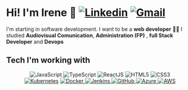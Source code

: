 <h1>Hi! I'm Irene 👋 <a href="https://www.linkedin.com/in/irene-matamala-munyoz-49a83024b/" target="_blank"><img alt='Linkedin' src='https://img.shields.io/badge/-Linkedin-blue?style=flat-square&logo=Linkedin&logoColor=white' /></a> <a href="mailto:irenematamala@gmail.com" target="_blank"><img alt='Gmail' src='https://img.shields.io/badge/-Gmail-c14438?style=flat-square&logo=Gmail&logoColor=white' /></a></h1>

I'm starting in software development.
I want to be a **web developer** 👨‍💻
I studied **Audiovisual Comunication**, **Administration (FP)** ,  **full Stack Developer** and **Devops**

## Tech I'm working with
<div align="center">
  <img alt='JavaScript' src='https://img.shields.io/badge/-Javascript-F7DF1E?style=for-the-badge&logo=javascript&logoColor=white' /></a>
  <img alt='TypeScript' src='https://img.shields.io/badge/-TypeScript-3178C6?style=for-the-badge&logo=typescript&logoColor=white' /></a>
  <img alt='ReactJS' src='https://img.shields.io/badge/-ReactJS-61DAFB?style=for-the-badge&logo=react&logoColor=white' /></a> 
  <img alt='HTML5' src='https://img.shields.io/badge/-HTML5-E34F26?style=for-the-badge&logo=html5&logoColor=white' /></a>
  <img alt='CSS3' src='https://img.shields.io/badge/-CSS3-1572B6?style=for-the-badge&logo=css3&logoColor=white' /></a>
  </br>
  <a href="https://kubernetes.io/" target="_blank" rel="noopener">
  <img alt="Kubernetes" src="https://img.shields.io/badge/-Kubernetes-326CE5?style=for-the-badge&logo=kubernetes&logoColor=white" /></a>
  <a href="https://www.docker.com/" target="_blank" rel="noopener">
  <img alt="Docker" src="https://img.shields.io/badge/-Docker-2496ED?style=for-the-badge&logo=docker&logoColor=white" />
</a>
<a href="https://www.jenkins.io/" target="_blank" rel="noopener">
  <img alt="Jenkins" src="https://img.shields.io/badge/-Jenkins-F24E1E?style=for-the-badge&logo=jenkins&logoColor=white" />
</a>
<a href="https://github.com/" target="_blank" rel="noopener">
  <img alt="GitHub" src="https://img.shields.io/badge/-GitHub-181717?style=for-the-badge&logo=github&logoColor=white" />
</a>
<a href="https://azure.microsoft.com/" target="_blank" rel="noopener">
  <img alt="Azure" src="https://img.shields.io/badge/-Azure-0078D4?style=for-the-badge&logo=microsoft-azure&logoColor=white" />
</a>
<a href="https://aws.amazon.com/" target="_blank" rel="noopener">
  <img alt="AWS" src="https://img.shields.io/badge/-AWS-232F3E?style=for-the-badge&logo=amazonaws&logoColor=white" />
</a>
</a>

  <br/>  
</div>
